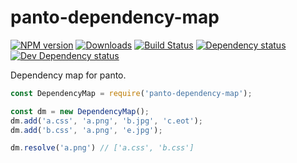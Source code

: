 # panto-dependency-map
[![NPM version][npm-image]][npm-url] [![Downloads][downloads-image]][npm-url] [![Build Status][travis-image]][travis-url] [![Dependency status][david-dm-image]][david-dm-url] [![Dev Dependency status][david-dm-dev-image]][david-dm-dev-url]

Dependency map for panto.

```js
const DependencyMap = require('panto-dependency-map');

const dm = new DependencyMap();
dm.add('a.css', 'a.png', 'b.jpg', 'c.eot');
dm.add('b.css', 'a.png', 'e.jpg');

dm.resolve('a.png') // ['a.css', 'b.css']
```

[npm-url]: https://npmjs.org/package/panto-dependency-map
[downloads-image]: http://img.shields.io/npm/dm/panto-dependency-map.svg
[npm-image]: http://img.shields.io/npm/v/panto-dependency-map.svg
[travis-url]: https://travis-ci.org/pantojs/panto-dependency-map
[travis-image]: http://img.shields.io/travis/pantojs/panto-dependency-map.svg
[david-dm-url]:https://david-dm.org/pantojs/panto-dependency-map
[david-dm-image]:https://david-dm.org/pantojs/panto-dependency-map.svg
[david-dm-dev-url]:https://david-dm.org/pantojs/panto-dependency-map#info=devDependencies
[david-dm-dev-image]:https://david-dm.org/pantojs/panto-dependency-map/dev-status.svg
